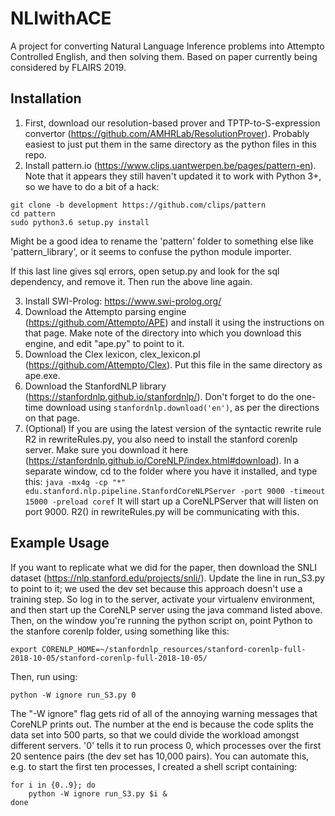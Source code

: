 # NLIwithACE
A project for converting Natural Language Inference problems into Attempto Controlled English, and then solving them. Based on paper currently being considered by FLAIRS 2019.

## Installation

1. First, download our resolution-based prover and TPTP-to-S-expression convertor (https://github.com/AMHRLab/ResolutionProver). Probably easiest to just put them in the same directory as the python files in this repo.
2. Install pattern.io (https://www.clips.uantwerpen.be/pages/pattern-en). Note that it appears they still haven't updated it to work with Python 3+, so we have to do a bit of a hack:

```
git clone -b development https://github.com/clips/pattern
cd pattern
sudo python3.6 setup.py install
```
Might be a good idea to rename the 'pattern' folder to something else like 'pattern_library', or it seems to confuse the python module importer.

If this last line gives sql errors, open setup.py and look for the sql dependency, and remove it. Then run the above line again.

3. Install SWI-Prolog: https://www.swi-prolog.org/
4. Download the Attempto parsing engine (https://github.com/Attempto/APE) and install it using the instructions on that page. Make note of the directory into which you download this engine, and edit "ape.py" to point to it.
5. Download the Clex lexicon, clex_lexicon.pl (https://github.com/Attempto/Clex). Put this file in the same directory as ape.exe.
6. Download the StanfordNLP library (https://stanfordnlp.github.io/stanfordnlp/). Don't forget to do the one-time download using `stanfordnlp.download('en')`, as per the directions on that page.
7. (Optional) If you are using the latest version of the syntactic rewrite rule R2 in rewriteRules.py, you also need to install the stanford corenlp server. Make sure you download it here (https://stanfordnlp.github.io/CoreNLP/index.html#download). In a separate window, cd to the folder where you have it installed, and type this:
`java -mx4g -cp "*" edu.stanford.nlp.pipeline.StanfordCoreNLPServer -port 9000 -timeout 15000 -preload coref`
It will start up a CoreNLPServer that will listen on port 9000. R2() in rewriteRules.py will be communicating with this.

## Example Usage

If you want to replicate what we did for the paper, then download the SNLI dataset (https://nlp.stanford.edu/projects/snli/). Update the line in run_S3.py to point to it; we used the dev set because this approach doesn't use a training step. So log in to the server, activate your virtualenv environment, and then start up the CoreNLP server using the java command listed above. Then, on the window you're running the python script on, point Python to the stanfore corenlp folder, using something like this:

`export CORENLP_HOME=~/stanfordnlp_resources/stanford-corenlp-full-2018-10-05/stanford-corenlp-full-2018-10-05/`

Then, run using:

`python -W ignore run_S3.py 0`

The "-W ignore" flag gets rid of all of the annoying warning messages that CoreNLP prints out. The number at the end is because the code splits the data set into 500 parts, so that we could divide the workload amongst different servers. '0' tells it to run process 0, which processes over the first 20 sentence pairs (the dev set has 10,000 pairs). You can automate this, e.g. to start the first ten processes, I created a shell script containing:

```
for i in {0..9}; do
    python -W ignore run_S3.py $i &
done
```
